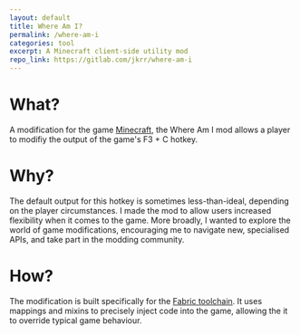 ```yaml
---
layout: default
title: Where Am I?
permalink: /where-am-i
categories: tool
excerpt: A Minecraft client-side utility mod
repo_link: https://gitlab.com/jkrr/where-am-i
---
```


# What?
A modification for the game [Minecraft](https://www.minecraft.net/en-us), the Where Am I mod allows a player to modifiy the output of the game's F3 + C hotkey.

# Why?
The default output for this hotkey is sometimes less-than-ideal, depending on the player circumstances. I made the mod to allow users increased flexibility when it comes to the game. More broadly, I wanted to explore the world of game modifications, encouraging me to navigate new, specialised APIs, and take part in the modding community.

# How?
The modification is built specifically for the [Fabric toolchain](https://fabricmc.net/). It uses mappings and mixins to precisely inject code into the game, allowing the it to override typical game behaviour.
